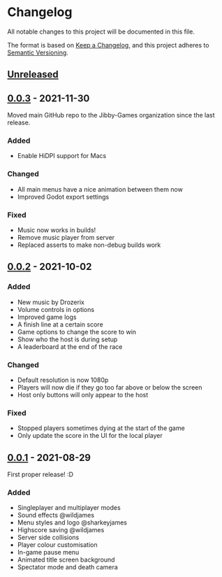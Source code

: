 # Changelog
All notable changes to this project will be documented in this file.

The format is based on [Keep a Changelog](https://keepachangelog.com/en/1.0.0/),
and this project adheres to [Semantic Versioning](https://semver.org/spec/v2.0.0.html).

<!--
Types of changes:
  Added - for new features.
  Changed - for changes in existing functionality.
  Deprecated - for soon-to-be removed features.
  Removed - for now removed features.
  Fixed - for any bug fixes.
  Security - in case of vulnerabilities.
-->

## [Unreleased]
## [0.0.3] - 2021-11-30

Moved main GitHub repo to the Jibby-Games organization since the last release.

### Added
- Enable HiDPI support for Macs
### Changed
- All main menus have a nice animation between them now
- Improved Godot export settings
### Fixed
- Music now works in builds!
- Remove music player from server
- Replaced asserts to make non-debug builds work

## [0.0.2] - 2021-10-02

### Added
- New music by Drozerix
- Volume controls in options
- Improved game logs
- A finish line at a certain score
- Game options to change the score to win
- Show who the host is during setup
- A leaderboard at the end of the race

### Changed
- Default resolution is now 1080p
- Players will now die if they go too far above or below the screen
- Host only buttons will only appear to the host

### Fixed
- Stopped players sometimes dying at the start of the game
- Only update the score in the UI for the local player

## [0.0.1] - 2021-08-29
First proper release! :D
### Added
- Singleplayer and multiplayer modes
- Sound effects @wildjames
- Menu styles and logo @sharkeyjames
- Highscore saving @wildjames
- Server side collisions
- Player colour customisation
- In-game pause menu
- Animated title screen background
- Spectator mode and death camera

[Unreleased]: https://github.com/Jibby-Games/Flappy-Race/compare/v0.0.3...HEAD
[0.0.3]: https://github.com/Jibby-Games/Flappy-Race/releases/tag/v0.0.3
[0.0.2]: https://github.com/Jibby-Games/Flappy-Race/releases/tag/v0.0.2
[0.0.1]: https://github.com/Jibby-Games/Flappy-Race/releases/tag/v0.0.1